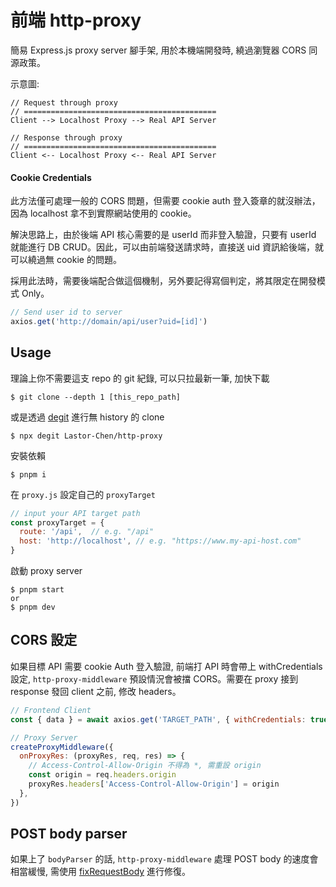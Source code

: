 # 前端 http-proxy

簡易 Express.js proxy server 腳手架, 用於本機端開發時, 繞過瀏覽器 CORS 同源政策。

示意圖:
```
// Request through proxy
// ===========================================
Client --> Localhost Proxy --> Real API Server

// Response through proxy
// ===========================================
Client <-- Localhost Proxy <-- Real API Server
```

#### Cookie Credentials

此方法僅可處理一般的 CORS 問題，但需要 cookie auth 登入簽章的就沒辦法，因為 localhost 拿不到實際網站使用的 cookie。<br />

解決思路上，由於後端 API 核心需要的是 userId 而非登入驗證，只要有 userId 就能進行 DB CRUD。因此，可以由前端發送請求時，直接送 uid 資訊給後端，就可以繞過無 cookie 的問題。<br />

採用此法時，需要後端配合做這個機制，另外要記得寫個判定，將其限定在開發模式 Only。
```javascript
// Send user id to server
axios.get('http://domain/api/user?uid=[id]')
```

## Usage

理論上你不需要這支 repo 的 git 紀錄, 可以只拉最新一筆, 加快下載
```shell
$ git clone --depth 1 [this_repo_path]
```

或是透過 [degit](https://www.npmjs.com/package/degit) 進行無 history 的 clone
```shell
$ npx degit Lastor-Chen/http-proxy
```

安裝依賴
```
$ pnpm i
```

在 `proxy.js` 設定自己的 `proxyTarget`
```javascript
// input your API target path
const proxyTarget = {
  route: '/api',  // e.g. "/api"
  host: 'http://localhost', // e.g. "https://www.my-api-host.com"
}  
```

啟動 proxy server
```shell
$ pnpm start
or
$ pnpm dev
```

## CORS 設定

如果目標 API 需要 cookie Auth 登入驗證, 前端打 API 時會帶上 withCredentials 設定, `http-proxy-middleware` 預設情況會被擋 CORS。需要在 proxy 接到 response 發回 client 之前, 修改 headers。
```javascript
// Frontend Client
const { data } = await axios.get('TARGET_PATH', { withCredentials: true })

// Proxy Server
createProxyMiddleware({
  onProxyRes: (proxyRes, req, res) => {
    // Access-Control-Allow-Origin 不得為 *, 需重設 origin
    const origin = req.headers.origin
    proxyRes.headers['Access-Control-Allow-Origin'] = origin
  },
})
```

## POST body parser

如果上了 `bodyParser` 的話, `http-proxy-middleware` 處理 POST body 的速度會相當緩慢, 需使用 [fixRequestBody](https://github.com/chimurai/http-proxy-middleware#intercept-and-manipulate-requests) 進行修復。
